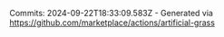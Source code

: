 Commits: 2024-09-22T18:33:09.583Z - Generated via https://github.com/marketplace/actions/artificial-grass
<br>
